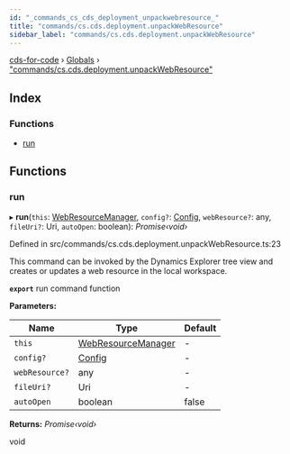 ```yaml
---
id: "_commands_cs_cds_deployment_unpackwebresource_"
title: "commands/cs.cds.deployment.unpackWebResource"
sidebar_label: "commands/cs.cds.deployment.unpackWebResource"
---
```


[cds-for-code](../index.md) › [Globals](../globals.md) › ["commands/cs.cds.deployment.unpackWebResource"](_commands_cs_cds_deployment_unpackwebresource_.md)

## Index

### Functions

* [run](_commands_cs_cds_deployment_unpackwebresource_.md#run)

## Functions

###  run

▸ **run**(`this`: [WebResourceManager](../classes/_components_solutions_webresourcemanager_.webresourcemanager.md), `config?`: [Config](../interfaces/_api_cds_webapi_cdswebapi_.cdswebapi.config.md), `webResource?`: any, `fileUri?`: Uri, `autoOpen`: boolean): *Promise‹void›*

Defined in src/commands/cs.cds.deployment.unpackWebResource.ts:23

This command can be invoked by the Dynamics Explorer tree view and creates or updates a web resource in the local workspace.

**`export`** run command function

**Parameters:**

Name | Type | Default |
------ | ------ | ------ |
`this` | [WebResourceManager](../classes/_components_solutions_webresourcemanager_.webresourcemanager.md) | - |
`config?` | [Config](../interfaces/_api_cds_webapi_cdswebapi_.cdswebapi.config.md) | - |
`webResource?` | any | - |
`fileUri?` | Uri | - |
`autoOpen` | boolean | false |

**Returns:** *Promise‹void›*

void
